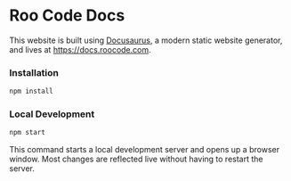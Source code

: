 # Roo Code Docs

This website is built using [Docusaurus](https://docusaurus.io/), a modern static website generator, and lives at https://docs.roocode.com.

### Installation

```sh
npm install
```

### Local Development

```sh
npm start
```

This command starts a local development server and opens up a browser window. Most changes are reflected live without having to restart the server.

